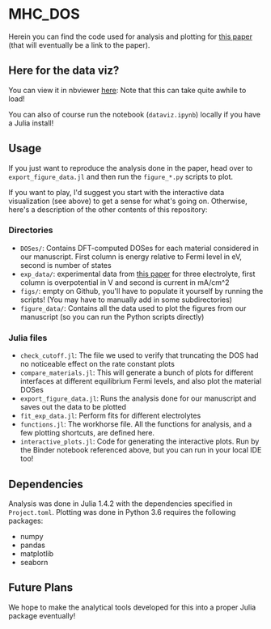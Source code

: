 # MHC_DOS

Herein you can find the code used for analysis and plotting for [this paper](link_eventually) (that will eventually be a link to the paper).

## Here for the data viz?
You can view it in nbviewer [here](https://nbviewer.jupyter.org/github/aced-differentiate/MHC_DOS/blob/master/dataviz.ipynb): Note that this can take quite awhile to load!

You can also of course run the notebook (`dataviz.ipynb`) locally if you have a Julia install!

## Usage
If you just want to reproduce the analysis done in the paper, head over to `export_figure_data.jl` and then run the `figure_*.py` scripts to plot.

If you want to play, I'd suggest you start with the interactive data visualization (see above) to get a sense for what's going on. Otherwise, here's a description of the other contents of this repository:

### Directories
* `DOSes/`: Contains DFT-computed DOSes for each material considered in our manuscript. First column is energy relative to Fermi level in eV, second is number of states
* `exp_data/`: experimental data from [this paper](https://pubs.acs.org/doi/abs/10.1021/acsenergylett.0c00031) for three electrolyte, first column is overpotential in V and second is current in mA/cm^2
* `figs/`: empty on Github, you'll have to populate it yourself by running the scripts! (You may have to manually add in some subdirectories)
* `figure_data/`: Contains all the data used to plot the figures from our manuscript (so you can run the Python scripts directly)

### Julia files
* `check_cutoff.jl`: The file we used to verify that truncating the DOS had no noticeable effect on the rate constant plots
* `compare_materials.jl`: This will generate a bunch of plots for different interfaces at different equilibrium Fermi levels, and also plot the material DOSes
* `export_figure_data.jl`: Runs the analysis done for our manuscript and saves out the data to be plotted
* `fit_exp_data.jl`: Perform fits for different electrolytes
* `functions.jl`: The workhorse file. All the functions for analysis, and a few plotting shortcuts, are defined here.
* `interactive_plots.jl`: Code for generating the interactive plots. Run by the Binder notebook referenced above, but you can run in your local IDE too!

## Dependencies
Analysis was done in Julia 1.4.2 with the dependencies specified in `Project.toml`. Plotting was done in Python 3.6 requires the following packages:
* numpy
* pandas
* matplotlib
* seaborn

## Future Plans
We hope to make the analytical tools developed for this into a proper Julia package eventually!

